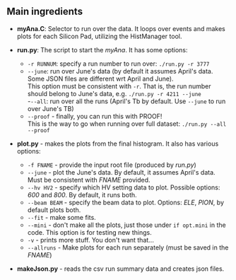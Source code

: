 ## Main ingredients

* **myAna.C**: Selector to run over the data. It loops over events
and makes plots for each Silicon Pad, utilizing the HistManager tool.

* **run.py**: The script to start the *myAna*. It has some options:
  - ```-r RUNNUM```: specify a run number to run over: ```./run.py -r 3777```  
  - ```--june```: run over June's data (by default it assumes April's
data. Some JSON files are different wrt April and June).  
This option must be consistent with ```-r```. That is, the run number
should belong to June's data, e.g.  ```./run.py -r 4211 --june```  
  -```--all```: run over all the runs (April's Tb by default. Use
```--june``` to run over June's TB)  
  - ```--proof``` - finally, you can run this with PROOF!  
This is the way to go when running over full dataset: ```./run.py --all --proof```  

* **plot.py** - makes the plots from the final histogram. It also has various options:
  * ```-f FNAME``` - provide the input root file (produced by *run.py*)  
  * ```--june```   - plot the June's data. By default, it assumes April's data. Must be consistent with *FNAME* provided.
  * ```--hv HV2``` - specify which HV setting data to plot. Possible options: *600* and *800*. By default, it runs both.
  * ```--beam BEAM``` - specify the beam data to plot. Options: *ELE*, *PION*, by default plots both.
  * ```--fit```   - make some fits.
  * ```--mini``` - don't make all the plots, just those under ```if opt.mini``` in the code. This option is for testing new things.
  * ```-v```   - prints more stuff. You don't want that...  
  * ```--allruns```   - Make plots for each run separately (must be saved in the *FNAME*)  

* **makeJson.py** - reads the csv run summary data and creates json
  files.


